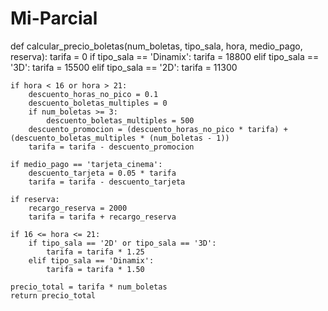 # Mi-Parcial 

def calcular_precio_boletas(num_boletas, tipo_sala, hora, medio_pago, reserva):
    tarifa = 0
    if tipo_sala == 'Dinamix':
        tarifa = 18800
    elif tipo_sala == '3D':
        tarifa = 15500
    elif tipo_sala == '2D':
        tarifa = 11300

    if hora < 16 or hora > 21:
        descuento_horas_no_pico = 0.1
        descuento_boletas_multiples = 0
        if num_boletas >= 3:
            descuento_boletas_multiples = 500
        descuento_promocion = (descuento_horas_no_pico * tarifa) + (descuento_boletas_multiples * (num_boletas - 1))
        tarifa = tarifa - descuento_promocion

    if medio_pago == 'tarjeta_cinema':
        descuento_tarjeta = 0.05 * tarifa
        tarifa = tarifa - descuento_tarjeta

    if reserva:
        recargo_reserva = 2000
        tarifa = tarifa + recargo_reserva

    if 16 <= hora <= 21:
        if tipo_sala == '2D' or tipo_sala == '3D':
            tarifa = tarifa * 1.25
        elif tipo_sala == 'Dinamix':
            tarifa = tarifa * 1.50

    precio_total = tarifa * num_boletas
    return precio_total
